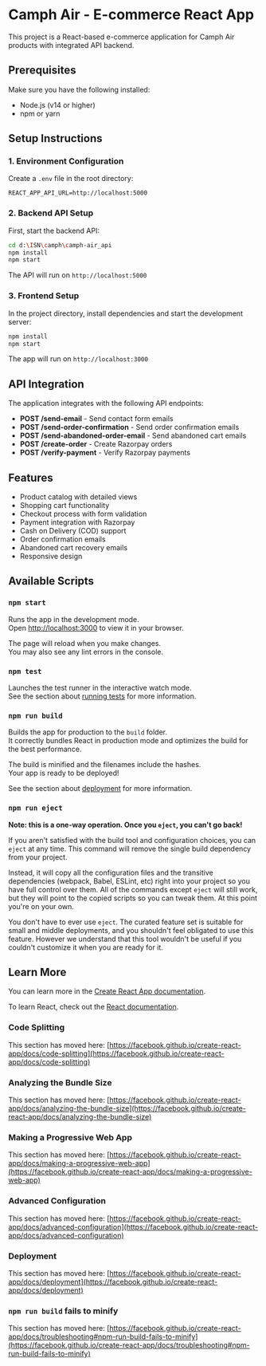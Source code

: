 # Camph Air - E-commerce React App

This project is a React-based e-commerce application for Camph Air products with integrated API backend.

## Prerequisites

Make sure you have the following installed:
- Node.js (v14 or higher)
- npm or yarn

## Setup Instructions

### 1. Environment Configuration

Create a `.env` file in the root directory:
```
REACT_APP_API_URL=http://localhost:5000
```

### 2. Backend API Setup

First, start the backend API:
```bash
cd d:\ISN\camph\camph-air_api
npm install
npm start
```

The API will run on `http://localhost:5000`

### 3. Frontend Setup

In the project directory, install dependencies and start the development server:
```bash
npm install
npm start
```

The app will run on `http://localhost:3000`

## API Integration

The application integrates with the following API endpoints:

- **POST /send-email** - Send contact form emails
- **POST /send-order-confirmation** - Send order confirmation emails  
- **POST /send-abandoned-order-email** - Send abandoned cart emails
- **POST /create-order** - Create Razorpay orders
- **POST /verify-payment** - Verify Razorpay payments

## Features

- Product catalog with detailed views
- Shopping cart functionality
- Checkout process with form validation
- Payment integration with Razorpay
- Cash on Delivery (COD) support
- Order confirmation emails
- Abandoned cart recovery emails
- Responsive design

## Available Scripts

### `npm start`

Runs the app in the development mode.\
Open [http://localhost:3000](http://localhost:3000) to view it in your browser.

The page will reload when you make changes.\
You may also see any lint errors in the console.

### `npm test`

Launches the test runner in the interactive watch mode.\
See the section about [running tests](https://facebook.github.io/create-react-app/docs/running-tests) for more information.

### `npm run build`

Builds the app for production to the `build` folder.\
It correctly bundles React in production mode and optimizes the build for the best performance.

The build is minified and the filenames include the hashes.\
Your app is ready to be deployed!

See the section about [deployment](https://facebook.github.io/create-react-app/docs/deployment) for more information.

### `npm run eject`

**Note: this is a one-way operation. Once you `eject`, you can't go back!**

If you aren't satisfied with the build tool and configuration choices, you can `eject` at any time. This command will remove the single build dependency from your project.

Instead, it will copy all the configuration files and the transitive dependencies (webpack, Babel, ESLint, etc) right into your project so you have full control over them. All of the commands except `eject` will still work, but they will point to the copied scripts so you can tweak them. At this point you're on your own.

You don't have to ever use `eject`. The curated feature set is suitable for small and middle deployments, and you shouldn't feel obligated to use this feature. However we understand that this tool wouldn't be useful if you couldn't customize it when you are ready for it.

## Learn More

You can learn more in the [Create React App documentation](https://facebook.github.io/create-react-app/docs/getting-started).

To learn React, check out the [React documentation](https://reactjs.org/).

### Code Splitting

This section has moved here: [https://facebook.github.io/create-react-app/docs/code-splitting](https://facebook.github.io/create-react-app/docs/code-splitting)

### Analyzing the Bundle Size

This section has moved here: [https://facebook.github.io/create-react-app/docs/analyzing-the-bundle-size](https://facebook.github.io/create-react-app/docs/analyzing-the-bundle-size)

### Making a Progressive Web App

This section has moved here: [https://facebook.github.io/create-react-app/docs/making-a-progressive-web-app](https://facebook.github.io/create-react-app/docs/making-a-progressive-web-app)

### Advanced Configuration

This section has moved here: [https://facebook.github.io/create-react-app/docs/advanced-configuration](https://facebook.github.io/create-react-app/docs/advanced-configuration)

### Deployment

This section has moved here: [https://facebook.github.io/create-react-app/docs/deployment](https://facebook.github.io/create-react-app/docs/deployment)

### `npm run build` fails to minify

This section has moved here: [https://facebook.github.io/create-react-app/docs/troubleshooting#npm-run-build-fails-to-minify](https://facebook.github.io/create-react-app/docs/troubleshooting#npm-run-build-fails-to-minify)
